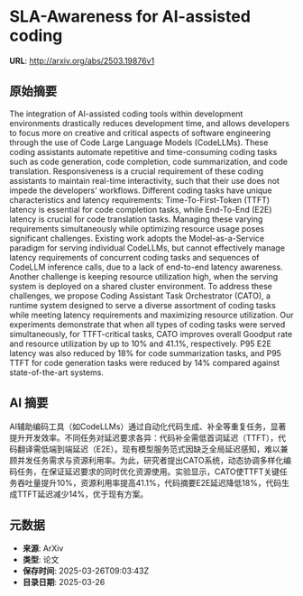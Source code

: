 # SLA-Awareness for AI-assisted coding

**URL**: http://arxiv.org/abs/2503.19876v1

## 原始摘要

The integration of AI-assisted coding tools within development environments
drastically reduces development time, and allows developers to focus more on
creative and critical aspects of software engineering through the use of Code
Large Language Models (CodeLLMs). These coding assistants automate repetitive
and time-consuming coding tasks such as code generation, code completion, code
summarization, and code translation. Responsiveness is a crucial requirement of
these coding assistants to maintain real-time interactivity, such that their
use does not impede the developers' workflows. Different coding tasks have
unique characteristics and latency requirements: Time-To-First-Token (TTFT)
latency is essential for code completion tasks, while End-To-End (E2E) latency
is crucial for code translation tasks. Managing these varying requirements
simultaneously while optimizing resource usage poses significant challenges.
Existing work adopts the Model-as-a-Service paradigm for serving individual
CodeLLMs, but cannot effectively manage latency requirements of concurrent
coding tasks and sequences of CodeLLM inference calls, due to a lack of
end-to-end latency awareness. Another challenge is keeping resource utilization
high, when the serving system is deployed on a shared cluster environment. To
address these challenges, we propose Coding Assistant Task Orchestrator (CATO),
a runtime system designed to serve a diverse assortment of coding tasks while
meeting latency requirements and maximizing resource utilization. Our
experiments demonstrate that when all types of coding tasks were served
simultaneously, for TTFT-critical tasks, CATO improves overall Goodput rate and
resource utilization by up to 10% and 41.1%, respectively. P95 E2E latency was
also reduced by 18% for code summarization tasks, and P95 TTFT for code
generation tasks were reduced by 14% compared against state-of-the-art systems.


## AI 摘要

AI辅助编码工具（如CodeLLMs）通过自动化代码生成、补全等重复任务，显著提升开发效率。不同任务对延迟要求各异：代码补全需低首词延迟（TTFT），代码翻译需低端到端延迟（E2E）。现有模型服务范式因缺乏全局延迟感知，难以兼顾并发任务需求与资源利用率。为此，研究者提出CATO系统，动态协调多样化编码任务，在保证延迟要求的同时优化资源使用。实验显示，CATO使TTFT关键任务吞吐量提升10%，资源利用率提高41.1%，代码摘要E2E延迟降低18%，代码生成TTFT延迟减少14%，优于现有方案。

## 元数据

- **来源**: ArXiv
- **类型**: 论文
- **保存时间**: 2025-03-26T09:03:43Z
- **目录日期**: 2025-03-26
